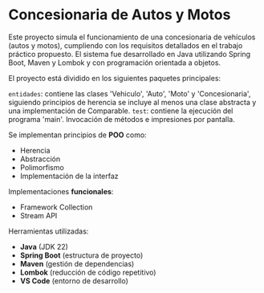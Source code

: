 # Concesionaria de Autos y Motos

Este proyecto simula el funcionamiento de una concesionaria de vehículos (autos y motos), cumpliendo con los requisitos detallados en el trabajo práctico propuesto. El sistema fue desarrollado en Java utilizando Spring Boot, Maven y Lombok y con programación orientada a objetos.

El proyecto está dividido en los siguientes paquetes principales:

`entidades`: contiene las clases 'Vehiculo', 'Auto', 'Moto' y 'Concesionaria', siguiendo principios de herencia se incluye al menos una clase abstracta y una implementación de Comparable.
`test`: contiene la ejecución del programa 'main'. Invocación de métodos e impresiones por pantalla.

Se implementan principios de **POO** como:
- Herencia
- Abstracción
- Polimorfismo
- Implementación de la interfaz

Implementaciones **funcionales**:
- Framework Collection
- Stream API

Herramientas utilizadas:
- **Java** (JDK 22)
- **Spring Boot** (estructura de proyecto)
- **Maven** (gestión de dependencias)
- **Lombok** (reducción de código repetitivo)
- **VS Code** (entorno de desarrollo)
